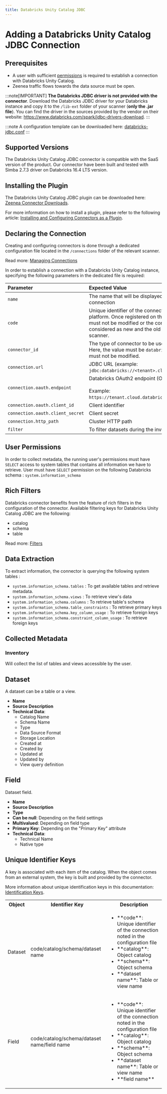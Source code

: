 ```yaml
---
title: Databricks Unity Catalog JDBC
---
```


# Adding a Databricks Unity Catalog JDBC Connection

## Prerequisites

* A user with sufficient [permissions](#user-permissions) is required to establish a connection with Databricks Unity Catalog. 
* Zeenea traffic flows towards the data source must be open.

:::note[IMPORTANT]
**The Databricks JDBC driver is not provided with the connector**. Download the Databricks JDBC driver for your Databricks instance and copy it to the `/lib-ext` folder of your scanner (**only the .jar file**). You can find the driver in the sources provided by the vendor on their website: https://www.databricks.com/spark/jdbc-drivers-download.
:::

:::note
A configuration template can be downloaded here: [databricks-jdbc.conf](https://github.com/zeenea/connector-conf-templates/blob/main/templates/databricks-jdbc.conf)
:::

## Supported Versions

The Databricks Unity Catalog JDBC connector is compatible with the SaaS version of the product.
Our connector have been built and tested with Simba 2.7.3 driver on Databricks 16.4 LTS version.

## Installing the Plugin

The Databricks Unity Catalog JDBC plugin can be downloaded here: [Zeenea Connector Downloads](./zeenea-connectors-list.md).

For more information on how to install a plugin, please refer to the following article: [Installing and Configuring Connectors as a Plugin](./zeenea-connectors-install-as-plugin.md).

## Declaring the Connection

Creating and configuring connectors is done through a dedicated configuration file located in the `/connections` folder of the relevant scanner.

Read more: [Managing Connections](./zeenea-managing-connections.md)
 
In order to establish a connection with a Databricks Unity Catalog instance, specifying the following parameters in the dedicated file is required:

| Parameter| Expected Value |
| :--- | :--- |
| `name` | The name that will be displayed to catalog users for this connection | 
| `code` | Unique identifier of the connection on the Zeenea platform. Once registered on the platform, this code must not be modified or the connection will be considered as new and the old one removed from the scanner. | 
| `connector_id` | The type of connector to be used for the connection. Here, the value must be `databricks-jdbc` and this value must not be modified. | 
| `connection.url` | JDBC URL (example: `jdbc:databricks://<tenant>.cloud.databricks.com:443`) |
| `connection.oauth.endpoint`	| Databricks OAuth2 endpoint (Optional)<br /><br /> Example: `https://tenant.cloud.databricks.com/oidc/v1/token`. |
| `connection.oauth.client_id` | Client identifier |
| `connection.oauth.client_secret` | Client secret |
| `connection.http_path` | Cluster HTTP path |
| `filter` | To filter datasets during the inventory |

## User Permissions

In order to collect metadata, the running user's permissions must have `SELECT` access to system tables that contains all information we have to retrieve.
User must have `SELECT` permission on the following Databricks schema : `system.information_schema`
 
## Rich Filters

Databricks connector benefits from the feature of rich filters in the configuration of the connector. Available filtering keys for Databricks Unity Catalog JDBC are the following:

* catalog
* schema
* table

Read more: [Filters](zeenea-filters.md)

## Data Extraction

To extract information, the connector is querying the following system tables :

* `system.information_schema.tables` : To get available tables and retrieve metadata.
* `system.information_schema.views` : To retrieve view's data
* `system.information_schema.columns` : To retrieve table's schema
* `system.information_schema.table_constraints` : To retrieve primary keys
* `system.information_schema.key_column_usage` : To retrieve foreign keys
* `system.information_schema.constraint_column_usage` : To retrieve foreign keys

## Collected Metadata

### Inventory

Will collect the list of tables and views accessible by the user.  

## Dataset

A dataset can be a table or a view. 

* **Name**
* **Source Description**
* **Technical Data**: 
  * Catalog Name
  * Schema Name
  * Type
  * Data Source Format
  * Storage Location
  * Created at
  * Created by
  * Updated at
  * Updated by
  * View query definition

## Field

Dataset field. 

* **Name**
* **Source Description**
* **Type**
* **Can be null**: Depending on the field settings
* **Multivalued**: Depending on field type
* **Primary Key**: Depending on the "Primary Key" attribute
* **Technical Data**: 
  * Technical Name
  * Native type
 
## Unique Identifier Keys

A key is associated with each item of the catalog. When the object comes from an external system, the key is built and provided by the connector.

More information about unique identification keys in this documentation: [Identification Keys](./zeenea-identification-keys.md).

<table>
  <tr><th>Object</th><th>Identifier Key</th><th>Description</th></tr>
  <tr>
    <td>Dataset</td>
    <td>code/catalog/schema/dataset name</td>
    <td>
      <ul>
        <li>**code**: Unique identifier of the connection noted in the configuration file</li>
        <li>**catalog**: Object catalog</li>
        <li>**schema**: Object schema</li>
        <li>**dataset name**: Table or view name</li>
      </ul>
    </td>
  </tr>
  <tr>
    <td>Field</td>
    <td>code/catalog/schema/dataset name/field name</td>
    <td>
      <ul>
        <li>**code**:  Unique identifier of the connection noted in the configuration file</li>
        <li>**catalog**: Object catalog</li>
        <li>**schema**: Object schema</li>
        <li>**dataset name**: Table or view name</li>
        <li>**field name**</li>
      </ul>
    </td>
  </tr>
</table>
